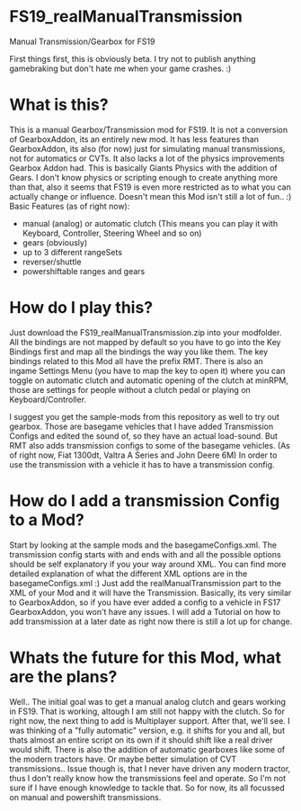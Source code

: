 # FS19_realManualTransmission
Manual Transmission/Gearbox for FS19


First things first, this is obviously beta. I try not to publish anything gamebraking but don't hate me when your game crashes. :)

# What is this?
This is a manual Gearbox/Transmission mod for FS19. It is not a conversion of GearboxAddon, its an entirely new mod. It has less features than GearboxAddon, its also (for now) just for simulating manual transmissions, not for automatics or CVTs. It also lacks a lot of the physics improvements Gearbox Addon had.
This is basically Giants Physics with the addition of Gears. I don't know physics or scripting enough to create anything more than that, also it seems that FS19 is even more restricted as to what you can actually change or influence.
Doesn't mean this Mod isn't still a lot of fun.. :)
Basic Features (as of right now):
- manual (analog) or automatic clutch (This means you can play it with Keyboard, Controller, Steering Wheel and so on)
- gears (obviously) 
- up to 3 different rangeSets
- reverser/shuttle
- powershiftable ranges and gears


# How do I play this? 
Just download the FS19_realManualTransmission.zip into your modfolder. All the bindings are not mapped by default so you have to go into the Key Bindings first and map all the bindings the way you like them. The key bindings related to this Mod all have the prefix RMT.
There is also an ingame Settings Menu (you have to map the key to open it) where you can toggle on automatic clutch and automatic opening of the clutch at minRPM, those are settings for people without a clutch pedal or playing on Keyboard/Controller.

I suggest you get the sample-mods from this repository as well to try out gearbox. Those are basegame vehicles that I have added Transmission Configs and edited the sound of, so they have an actual load-sound.
But RMT also adds transmission configs to some of the basegame vehicles. (As of right now, Fiat 1300dt, Valtra A Series and John Deere 6M)
In order to use the transmission with a vehicle it has to have a transmission config.


# How do I add a transmission Config to a Mod?
Start by looking at the sample mods and the basegameConfigs.xml. The transmission config starts with <realManualTransmission> and ends with </realManualTransmission> and all the possible options should be self explanatory if you your way around XML.
You can find more detailed explanation of what the different XML options are in the basegameConfigs.xml :)
Just add the realManualTransmission part to the XML of your Mod and it will have the Transmission. Basically, its very similar to GearboxAddon, so if you have ever added a config to a vehicle in FS17 GearboxAddon, you won't have any issues.
I will add a Tutorial on how to add transmission at a later date as right now there is still a lot up for change.


# Whats the future for this Mod, what are the plans? 
Well.. The initial goal was to get a manual analog clutch and gears working in FS19. That is working, altough I am still not happy with the clutch.
So for right now, the next thing to add is Multiplayer support. After that, we'll see. I was thinking of a "fully automatic" version, e.g. it shifts for you and all, but thats almost an entire script on its own if it should shift like a real driver would shift.
There is also the addition of automatic gearboxes like some of the modern tractors have. Or maybe better simulation of CVT transmissions.. Issue though is, that I never have driven any modern tractor, thus I don't really know how the transmissions feel and operate. So I'm not sure if I have enough knowledge to tackle that.
So for now, its all focussed on manual and powershift transmissions.










